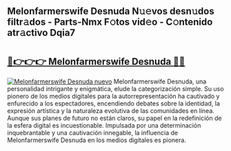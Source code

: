 ## Melonfarmerswife Desnuda N𝚞𝚎vos desn𝚞dos filtr𝚊dos - Parts-Nmx F𝚘tos vid𝚎o - C𝚘ntenido atr𝚊ctivo Dqia7

# <h2><a href="http://mb278h5.tromn.icu/?c=Melonfarmerswife+Desnuda">🔗👉👉👉 Melonfarmerswife Desnuda 🔗🔗</a></h2>

[![Melonfarmerswife Desnuda nuevo](https://i.imgur.com/pEAQMta.gif)](http://mb278h5.tromn.icu/?c=Melonfarmerswife+Desnuda)
Melonfarmerswife Desnuda, una personalidad intrigante y enigmática, elude la categorización simple. Su uso pionero de los medios digitales para la autorrepresentación ha cautivado y enfurecido a los espectadores, encendiendo debates sobre la identidad, la expresión artística y la naturaleza evolutiva de las comunidades en línea. Aunque sus planes de futuro no están claros, su papel en la redefinición de la esfera digital es incuestionable. Impulsada por una determinación inquebrantable y una cautivación innegable, la influencia de Melonfarmerswife Desnuda en los medios digitales es pionera.
